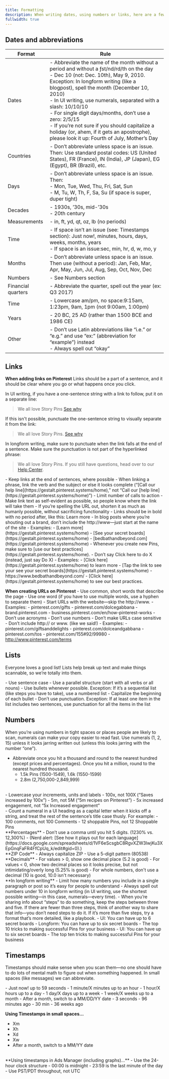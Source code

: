 ```yaml
---
title: Formatting
description: When writing dates, using numbers or links, here are a few formatting guidelines we recommend you follow
fullwidth: true
---
```


## Dates and abbreviations

| Format             | Rule                                                                                                                                                                                                                                                                                                                                                                                                                                                                                                     |
|--------------------|----------------------------------------------------------------------------------------------------------------------------------------------------------------------------------------------------------------------------------------------------------------------------------------------------------------------------------------------------------------------------------------------------------------------------------------------------------------------------------------------------------|
| Dates              | - Abbreviate the name of the month without a period and without a ƒst/nd/rd/th on the day<br/> - Dec 10 (not: Dec. 10th), May 9, 2010. Exception: In longform writing (like a blogpost), spell the month (December 10, 2010)<br/>- In UI writing, use numerals, separated with a slash: 10/10/10<br/>- For single digit days/months, don’t use a zero: 2/5/15<br/>- If you’re not sure if you should capitalize a holiday (or, ahem, if it gets an apostrophe), please look it up: Fourth of July, Mother’s Day |
| Countries          | - Don’t abbreviate unless space is an issue. Then: Use standard postal codes: US (United States), FR (France), IN (India), JP (Japan), EG (Egypt), BR (Brazil), etc.                                                                                                                                                                                                                                                                                                                                     |
| Days               | - Don’t abbreviate unless space is an issue. Then:<br/>- Mon, Tue, Wed, Thu, Fri, Sat, Sun <br/>- M, Tu, W, Th, F, Sa, Su (if space is super, duper tight)                                                                                                                                                                                                                                                                                                                                                 |
| Decades            | - 1930s, ’30s, mid-’30s<br/>- 20th century                                                                                                                                                                                                                                                                                                                                                                                                                                                                |
| Measurements       | - in, ft, yd, qt, oz, lb (no periods)                                                                                                                                                                                                                                                                                                                                                                                                                                                                    |
| Time               | - If space isn’t an issue (see: Timestamps section): Just now!, minutes, hours, days, weeks, months, years <br/>- If space is an issue:sec, min, hr, d, w, mo, y                                                                                                                                                                                                                                                                                                                                          |
| Months             | - Don’t abbreviate unless space is an issue. Then use (without a period): Jan, Feb, Mar, Apr, May, Jun, Jul, Aug, Sep, Oct, Nov, Dec                                                                                                                                                                                                                                                                                                                                                                     |
| Numbers            | - See Numbers section                                                                                                                                                                                                                                                                                                                                                                                                                                                                                    |
| Financial quarters | - Abbreviate the quarter, spell out the year (ex: Q3 2017)                                                                                                                                                                                                                                                                                                                                                                                                                                               |
| Time               | - Lowercase am/pm, no space:9:15am, 1:23pm, 9am, 1pm (not 9:00am, 1:00pm)                                                                                                                                                                                                                                                                                                                                                                                                                                |
| Years              | - 20 BC, 25 AD (rather than 1500 BCE and 1986 CE)                                                                                                                                                                                                                                                                                                                                                                                                                                                        |
| Other              | - Don’t use Latin abbreviations like “i.e.” or “e.g.” and use “ex:” (abbreviation for “example”) instead<br/>- Always spell out “okay”                                                                                                                                                                                                                                                  |


## Links

**When adding links on Pinterest**
Links should be a part of a sentence, and it should be clear where you go or what happens once you click. 

In UI writing, if you have a one-sentence string with a link to follow, put it on a separate line:


> We all love Story Pins
[See why](https://gestalt.pinterest.systems/home)

If this isn't possible, punctuate the one-sentence string to visually separate it from the link:


> We all love Story Pins. [See why](https://gestalt.pinterest.systems/home)

In longform writing, make sure to punctuate when the link falls at the end of a sentence. Make sure the punctuation is not part of the hyperlinked phrase:

> We all love Story Pins. If you still have questions, head over to our [Help Center](https://gestalt.pinterest.systems/home).

<TwoCol>
  <Group>
    <Do title="Do" />
      - Keep links at the end of sentences, where possible
      - When linking a phrase, link the verb and the subject or else it looks complete (“[Call our help line](https://gestalt.pinterest.systems/home),” not “Call our [help line](https://gestalt.pinterest.systems/home)”)
      - Limit number of calls to action 
      - Make link text as self-evident as possible, so people know where the link will take them
      - If you’re spelling the URL out, shorten it as much as humanly possible, without sacrificing functionality
      - Links should be in bold with no period after, like this: Learn more
      - In blog posts where you’re shouting out a brand, don’t include the http://www—just start at the name of the site 
      - Examples: 
        - [Learn more](https://gestalt.pinterest.systems/home)
        - [See your secret boards](https://gestalt.pinterest.systems/home)
        - [bedbathandbeyond.com](https://gestalt.pinterest.systems/home)
        - Whenever you create new Pins, make sure to [use our best practices](https://gestalt.pinterest.systems/home).

  </Group>
  <Group>
  <Dont title="Don't" />
     - Don’t say Click here to do X (instead, just say Do X)
     - Examples:
        - [Click here](https://gestalt.pinterest.systems/home) to learn more
        - [Tap the link to see your see your secret boards](https://gestalt.pinterest.systems/home)
        - https://www.bedbathandbeyond.com/
        - [Click here](https://gestalt.pinterest.systems/home) to see our best practices.
  </Group>
</TwoCol>


**When creating URLs on Pinterest**
<TwoCol>
  <Group>
    <Do title="Do" />
      - Use common, short words that describe the page
      - Use one word (if you have to use multiple words, use a hyphen to separate them)
      - Start URLs with the website—skip the http://www.
      - Examples:
        - pinterest.com/gifts
        - pinterest.com/dolcegabbana
        - brand.pinterest.com
        - business.pinterest.com/en/how-pinterest-works
  </Group>
  <Group>
  <Dont title="Don't" />
     - Don’t use acronyms 
     - Don’t use numbers
     - Don’t make URLs case sensitive
     - Don’t include http:// or www. (like we said!)
     - Examples: 
        - pinterest.com/giftsanddelights
        - pinterest.com/dolceandgabbana
        - pinterest.com/tos
        - pinterest.com/155#92/99980
        - http://www.pinterest.com/terms
  </Group>
</TwoCol>


## Lists
Everyone loves a good list! Lists help break up text and make things scannable, so we’re totally into them. 

<TwoCol>
  <Group>
    <Do title="Do" />
      - Use sentence case  
      - Use a parallel structure (start with all verbs or all nouns)
      - Use bullets whenever possible. Exception: If it’s a sequential list (like steps you have to take), use a numbered list
      - Capitalize the beginning of each bullet
  </Group>
  <Group>
  <Dont title="Don't" />
     - Don’t use punctuation. Exception: If at least one item in the list includes two sentences, use punctuation for all the items in the list
  </Group>
</TwoCol>

## Numbers
When you’re using numbers in tight spaces or places people are likely to scan, numerals can make your copy easier to read fast. Use numerals (1, 2, 15) unless it looks jarring written out (unless this looks jarring with the number “one”).
<br/>
- Abbreviate once you hit a thousand and round to the nearest hundred (except prices and percentages). Once you hit a million, round to the nearest hundred thousand. 
  - 1.5k Pins (1500-1549), 1.6k (1550-1599)
  - 2.8m (2,750,000-2,849,999)
<br/>
- Lowercase your increments, units and labels
  - 100x, not 100X (“Saves increased by 100x”)
  - 5m, not 5M (“5m recipes on Pinterest”) 
  - 5x increased engagement, not “5x Increased engagement”
<br/>
- Count a numeral in a UI heading as a capital letter when it kicks off a string, and treat the rest of the sentence’s title case thusly. For example:
  - 100 comments, not 100 Comments
  - 12 shoppable Pins, not 12 Shoppable Pins
<br/>
**Percentages**
  - Don’t use a comma until you hit 5 digits. (1230% vs. 12,300%)
  - (Nerd alert: [See how it plays out for each language](https://docs.google.com/spreadsheets/d/1VF6eScsgbC8RgvXZW3lwjKu3XEpGnqFaFR4FfCpUq_k/edit#gid=0).)
<br/>
**ZIP Code**
  - Always capitalize ZIP
  - Use a 5-digit pattern (80538)
<br/>
**Decimals**
  - For values > 0, show one decimal place (5.2 is good)
  - For values < 0, show two decimal places so it looks precise, but not intimidating/overly long (5.25% is good)
  - For whole numbers, don't use a decimal (10 is good, 10.0 isn't necessary)
<br/>
**In longform writing**
- Limit how many numbers you include in a single paragraph or post so it’s easy for people to understand
- Always spell out numbers under 10 in longform writing (in UI writing, use the shortest possible writing—in this case, numerals—every time).
- When you’re sharing info about “steps” to do something, keep the steps between three and five. If there are fewer than three steps, think of another way to share that info—you don’t need steps to do it. If it’s more than five steps, try a format that’s more detailed, like a playbook. 

<TwoCol>
  <Group>
    <Do title="Do examples" />
      - UI: You can have up to 6 secret boards
      - Longform: You can have up to six secret boards
      - The top 10 tricks to making successful Pins for your business
  </Group>
  <Group>
  <Dont title="Don't examples" />
     - UI: You can have up to six secret boards
     - The top ten tricks to making successful Pins for your business
  </Group>
</TwoCol>

## Timestamps
Timestamps should make sense when you scan them—no one should have to do lots of mental math to figure out when something happened. In small spaces (like messages) we can abbreviate. 

<TwoCol>
  <Group>
    <Do title="Do" />
      - Just now! up to 59 seconds
      - 1 minute/X minutes up to an hour
      - 1 hour/X hours up to a day 
      - 1 day/X days up to a week
      - 1 week/X weeks up to a month 
      - After a month, switch to a MM/DD/YY date
  </Group>
  <Group>
  <Dont title="Don't" />
     - 3 seconds
     - 96 minutes ago
     - 30 min
     - 36 weeks ago
  </Group>
</TwoCol>

**Using Timestamps in small spaces...**
- Xm
- Xh
- Xd
- Xw
- After a month, switch to a MM/YY date
<br/>
**Using timestamps in Ads Manager (including graphs)...**
- Use the 24-hour clock structure
- 00:00 is midnight
- 23:59 is the last minute of the day
- Use PST/PDT throughout, not UTC


